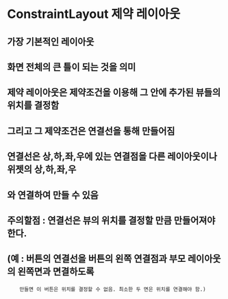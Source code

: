 # ConstraintLayout 제약 레이아웃 

## 가장 기본적인 레이아웃
## 화면 전체의 큰 틀이 되는 것을 의미

## 제약 레이아웃은 제약조건을 이용해 그 안에 추가된 뷰들의 위치를 결정함
## 그리고 그 제약조건은 연결선을 통해 만들어짐
## 연결선은 상,하,좌,우에 있는 연결점을 다른 레이아웃이나 위젯의 상,하,좌,우
## 와 연결하여 만들 수 있음

## 주의할점 : 연결선은 뷰의 위치를 결정할 만큼 만들어져야 한다.
##               (예 : 버튼의 연결선을 버튼의 왼쪽 연결점과 부모 레이아웃의 왼쪽면과 면결하도록 
		만들면 이 버튼은 위치를 결정할 수 없음. 최소한 두 면은 위치를 연결해야 함.)
